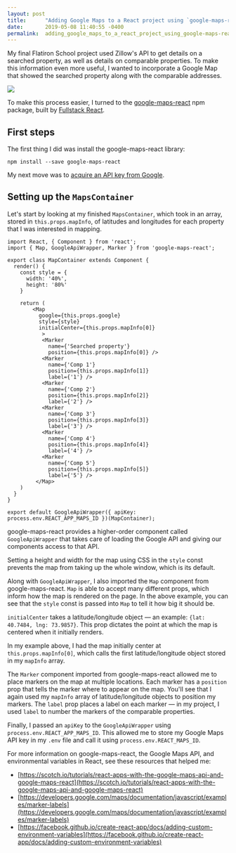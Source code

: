 ```yaml
---
layout: post
title:      "Adding Google Maps to a React project using `google-maps-react`"
date:       2019-05-08 11:40:55 -0400
permalink:  adding_google_maps_to_a_react_project_using_google-maps-react
---
```



My final Flatiron School project used Zillow's API to get details on a searched property, as well as details on comparable properties. To make this information even more useful, I wanted to incorporate a Google Map that showed the searched property along with the comparable addresses.

![](https://i.imgur.com/93gLwEl.png)

To make this process easier, I turned to the [google-maps-react](https://www.npmjs.com/package/google-maps-react) npm package, built by [Fullstack React](https://www.fullstackreact.com/).

## First steps
The first thing I did was install the google-maps-react library:

`npm install --save google-maps-react`

My next move was to [acquire an API key from Google](https://developers.google.com/maps/documentation/javascript/get-api-key).

## Setting up the `MapsContainer`
Let's start by looking at my finished `MapsContainer`, which took in an array, stored in `this.props.mapInfo`, of latitudes and longitudes for each property that I was interested in mapping.

```
import React, { Component } from 'react';
import { Map, GoogleApiWrapper, Marker } from 'google-maps-react';

export class MapContainer extends Component {
  render() {
    const style = {
      width: '40%',
      height: '80%'
    }

    return (
        <Map
          google={this.props.google}
          style={style}
          initialCenter={this.props.mapInfo[0]}
           >
           <Marker
             name={'Searched property'}
             position={this.props.mapInfo[0]} />
           <Marker
             name={'Comp 1'}
             position={this.props.mapInfo[1]}
             label={'1'} />
           <Marker
             name={'Comp 2'}
             position={this.props.mapInfo[2]}
             label={'2'} />
           <Marker
             name={'Comp 3'}
             position={this.props.mapInfo[3]}
             label={'3'} />
           <Marker
             name={'Comp 4'}
             position={this.props.mapInfo[4]}
             label={'4'} />
           <Marker
             name={'Comp 5'}
             position={this.props.mapInfo[5]}
             label={'5'} />
         </Map>
    )
  }
}

export default GoogleApiWrapper({ apiKey: process.env.REACT_APP_MAPS_ID })(MapContainer);

```


google-maps-react provides a higher-order component called `GoogleApiWrapper` that takes care of loading the Google API and giving our components access to that API.

Setting a height and width for the map using CSS in the `style` const prevents the map from taking up the whole window, which is its default.

Along with `GoogleApiWrapper`, I also imported the `Map` component from google-maps-react. `Map` is able to accept many different props, which inform how the map is rendered on the page. In the above example, you can see that the `style` const is passed into `Map` to tell it how big it should be.

`initialCenter` takes a latitude/longitude object — an example: `{lat: 40.7484, lng: 73.9857}`. This prop dictates the point at which the map is centered when it initially renders.

In my example above, I had the map initially center at `this.props.mapInfo[0]`, which calls the first latitude/longitude object stored in my `mapInfo` array.

The `Marker` component imported from google-maps-react allowed me to place markers on the map at multiple locations. Each marker has a `position` prop that tells the marker where to appear on the map. You'll see that I again used my `mapInfo` array of latitude/longitude objects to position my markers. The `label` prop places a label on each marker — in my project, I used `label` to number the markers of the comparable properties.

Finally, I passed an `apiKey` to the `GoogleApiWrapper` using `process.env.REACT_APP_MAPS_ID`. This allowed me to store my Google Maps API key in my `.env` file and call it using `process.env.REACT_MAPS_ID`.


For more information on google-maps-react, the Google Maps API, and environmental variables in React, see these resources that helped me:

* [https://scotch.io/tutorials/react-apps-with-the-google-maps-api-and-google-maps-react](https://scotch.io/tutorials/react-apps-with-the-google-maps-api-and-google-maps-react)
* [https://developers.google.com/maps/documentation/javascript/examples/marker-labels](https://developers.google.com/maps/documentation/javascript/examples/marker-labels)
* [https://facebook.github.io/create-react-app/docs/adding-custom-environment-variables](https://facebook.github.io/create-react-app/docs/adding-custom-environment-variables)



